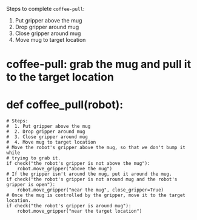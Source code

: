 

Steps to complete `coffee-pull`:
1. Put gripper above the mug
2. Drop gripper around mug
3. Close gripper around mug
4. Move mug to target location

# coffee-pull: grab the mug and pull it to the target location
# def coffee_pull(robot):
    # Steps:
    #  1. Put gripper above the mug
    #  2. Drop gripper around mug
    #  3. Close gripper around mug
    #  4. Move mug to target location
    # Move the robot's gripper above the mug, so that we don't bump it while
    # trying to grab it.
    if check("the robot's gripper is not above the mug"):
        robot.move_gripper("above the mug")
    # If the gripper isn't around the mug, put it around the mug.
    if check("the robot's gripper is not around mug and the robot's gripper is open"):
        robot.move_gripper("near the mug", close_gripper=True)
    # Once the mug is controlled by the gripper, move it to the target location.
    if check("the robot's gripper is around mug"):
        robot.move_gripper("near the target location")